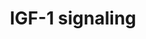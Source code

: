 ---
annotations:
- id: PW:0000003
  parent: signaling pathway
  type: Pathway Ontology
  value: signaling pathway
authors:
- Zari
- Mkutmon
- Evelo
- Egonw
- Khanspers
- Jmelius
- Eweitz
description: The activated IGF-1R (Insulin-like growth factor 1 receptor) regulates
  cellular adhesion, cytoskeletal organization and migration through interaction with
  adhesion molecules and integrin. In normal physiology the IGF-1R stimulates linear
  body growth, promotes neuronal survival and myelination, postnatal mammary gland
  development and lactation and is implicated in bone formation and renal function
  (Fortes et al,2013).
last-edited: 2021-05-21
organisms:
- Bos taurus
redirect_from:
- /index.php/Pathway:WP2892
- /instance/WP2892
- /instance/WP2892_rr117537
revision: r117537
schema-jsonld:
- '@context': https://schema.org/
  '@id': https://wikipathways.github.io/pathways/WP2892.html
  '@type': Dataset
  creator:
    '@type': Organization
    name: WikiPathways
  description: The activated IGF-1R (Insulin-like growth factor 1 receptor) regulates
    cellular adhesion, cytoskeletal organization and migration through interaction
    with adhesion molecules and integrin. In normal physiology the IGF-1R stimulates
    linear body growth, promotes neuronal survival and myelination, postnatal mammary
    gland development and lactation and is implicated in bone formation and renal
    function (Fortes et al,2013).
  keywords:
  - AKT1
  - AKT2
  - AKT3
  - ARAF
  - BAD
  - BRAF
  - HRAS
  - IGF1
  - IGF1R
  - IRS1
  - IRS2
  - KRAS
  - MAPK1
  - MAPK10
  - MAPK11
  - MAPK12
  - MAPK13
  - MAPK14
  - MAPK15
  - MAPK3
  - MAPK4
  - MAPK6
  - MAPK7
  - MAPK8
  - MAPK9
  - MTOR
  - NRAS
  - RAF1
  - SHC1
  - SHC2
  - SHC3
  - SHC4
  license: CC0
  name: IGF-1 signaling
seo: CreativeWork
title: IGF-1 signaling
wpid: WP2892
---